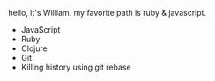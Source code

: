 hello, it's William.
my favorite path is ruby & javascript.
* JavaScript
* Ruby
* Clojure
* Git
* Killing history using git rebase
